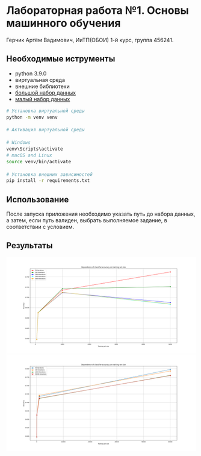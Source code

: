 # Лабораторная работа №1. Основы машинного обучения
Герчик Артём Вадимович, ИиТП(ОБОИ) 1-й курс, группа 456241.
## Необходимые иструменты

- python 3.9.0
- виртуальная среда
- внешние библиотеки
- [большой набор данных](https://commondatastorage.googleapis.com/books1000/notMNIST_large.tar.gz)
- [малый набор данных](https://commondatastorage.googleapis.com/books1000/notMNIST_small.tar.gz)

```bash
# Установка виртуальной среды
python -m venv venv

# Активация виртуальной среды

# Windows
venv\Scripts\activate
# macOS and Linux
source venv/bin/activate

# Установка внешних зависимостей
pip install -r requirements.txt
```

## Использование

После запуска приложения необходимо указать путь до набора данных, а затем, если путь валиден, выбрать выполняемое задание, в соответствии с условием.

## Результаты

![screen1](50_100_1000_5000_sets.png)
![screen2](50_100_1000_50000_sets.png)
